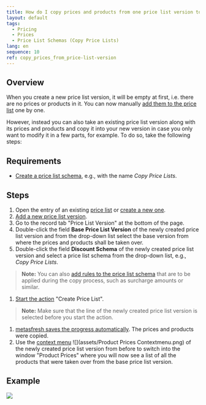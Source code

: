 ```yaml
---
title: How do I copy prices and products from one price list version to another?
layout: default
tags:
  - Pricing
  - Prices
  - Price List Schemas (Copy Price Lists)
lang: en
sequence: 10
ref: copy_prices_from_price-list-version
---
```


## Overview
When you create a new price list version, it will be empty at first, i.e. there are no prices or products in it. You can now manually [add them to the price list](Add_products_to_price-list) one by one.

However, instead you can also take an existing price list version along with its prices and products and copy it into your new version in case you only want to modify it in a few parts, for example. To do so, take the following steps:

## Requirements
- [Create a price list schema](Price_list_schema_rules), e.g., with the name *Copy Price Lists*.

## Steps
1. Open the entry of an existing [price list](Menu) or [create a new one](Add_price-list).
1. [Add a new price list version](Add_price-list-version).
1. Go to the record tab "Price List Version" at the bottom of the page.
1. Double-click the field **Base Price List Version** of the newly created price list version and from the drop-down list select the base version from where the prices and products shall be taken over.
1. Double-click the field **Discount Schema** of the newly created price list version and select a price list schema from the drop-down list, e.g., *Copy Price Lists*.
 >**Note:** You can also [add rules to the price list schema](Price_list_schema_rules) that are to be applied during the copy process, such as surcharge amounts or similar.

1. [Start the action](StartAction) "Create Price List".
 >**Note:** Make sure that the line of the newly created price list version is selected before you start the action.

1. [metasfresh saves the progress automatically](Saveindicator). The prices and products were copied.
1. Use the [context menu](Jumpto_via_context_menu) ![](assets/Product Prices Contextmenu.png) of the newly created price list version from before to switch into the window "Product Prices" where you will now see a list of all the products that were taken over from the base price list version.

## Example
![](assets/Copy_prices_from_price-list-version.gif)

